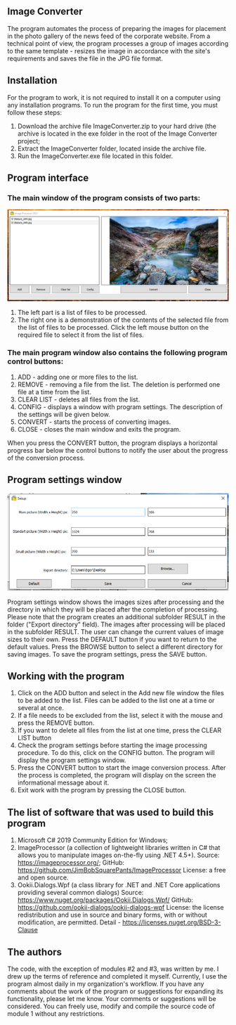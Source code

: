 ## **Image Converter**

The program automates the process of preparing the images for placement in the photo gallery of the news feed of the corporate website.
From a technical point of view, the program processes a group of images according to the same template - resizes the image in accordance with the site's requirements and saves the file in the JPG file format.

## **Installation**

For the program to work, it is not required to install it on a computer using any installation programs.
To run the program for the first time, you must follow these steps:
1) Download the archive file ImageConverter.zip to your hard drive (the archive is located in the exe folder in the root of the Image Converter project;
2) Extract the ImageConverter folder, located inside the archive file.
3) Run the ImageConverter.exe file located in this folder.


## **Program interface**

### The main window of the program consists of two parts:

![The main program window](/images/main_screen.png)

1) The left part is a list of files to be processed.
2) The right one is a demonstration of the contents of the selected file from the list of files to be processed. Click the left mouse button on the required file to select it from the list of files.

### The main program window also contains the following program control buttons:

1) ADD - adding one or more files to the list.
2) REMOVE - removing a file from the list. The deletion is performed one file at a time from the list.
3) CLEAR LIST - deletes all files from the list.
4) CONFIG - displays a window with program settings. The description of the settings will be given below.
5) CONVERT - starts the process of converting images.
6) CLOSE - closes the main window and exits the program.

When you press the CONVERT button, the program displays a horizontal progress bar below the control buttons to notify the user about the progress of the conversion process.

## **Program settings window**

![Program settings window](/images/programsettings_screen.png)

Program settings window shows the images sizes after processing and the directory in which they will be placed after the completion of processing. Please note that the program creates an additional subfolder RESULT in the folder ("Export directory" field). The images after processing will be placed in the subfolder RESULT.
The user can change the current values of image sizes to their own.
Press the DEFAULT button if you want to return to the default values.
Press the BROWSE button to select a different directory for saving images.
To save the program settings, press the SAVE button.

## **Working with the program**

1) Click on the ADD button and select in the Add new file window the files to be added to the list. Files can be added to the list one at a time or several at once.
2) If a file needs to be excluded from the list, select it with the mouse and press the REMOVE button.
3) If you want to delete all files from the list at one time, press the CLEAR LIST button
4) Check the program settings before starting the image processing procedure. To do this, click on the CONFIG button. The program will display the program settings window.
5) Press the CONVERT button to start the image conversion process. After the process is completed, the program will display on the screen the informational message about it.
6) Exit work with the program by pressing the CLOSE button.

## **The list of software that was used to build this program**

1) Microsoft C# 2019 Community Edition for Windows;
2) ImageProcessor (a collection of lightweight libraries written in C# that allows you to manipulate images on-the-fly using .NET 4.5+).
Source: https://imageprocessor.org/;
GitHub: https://github.com/JimBobSquarePants/ImageProcessor
License: a free and open source.
3) Ookii.Dialogs.Wpf (a class library for .NET and .NET Core applications providing several common dialogs)
Source: https://www.nuget.org/packages/Ookii.Dialogs.Wpf/
GitHub: https://github.com/ookii-dialogs/ookii-dialogs-wpf
License: the license redistribution and use in source and binary forms, with or without modification, are permitted. Detail - https://licenses.nuget.org/BSD-3-Clause

## **The authors**

The code, with the exception of modules #2 and #3, was written by me. I drew up the terms of reference and completed it myself.
Currently, I use the program almost daily in my organization's workflow.
If you have any comments about the work of the program or suggestions for expanding its functionality, please let me know. Your comments or suggestions will be considered.
You can freely use, modify and compile the source code of module 1 without any restrictions.